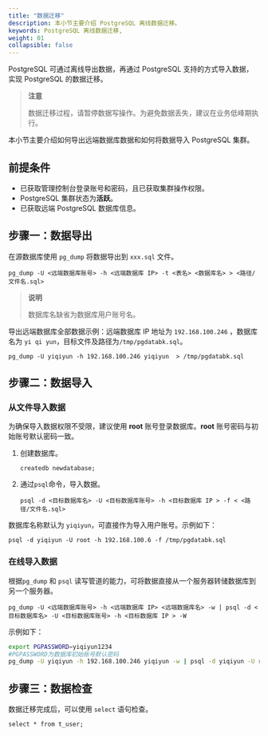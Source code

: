 ```yaml
---
title: "数据迁移"
description: 本小节主要介绍 PostgreSQL 离线数据迁移。 
keywords: PostgreSQL 离线数据迁移,
weight: 01
collapsible: false
---
```



PostgreSQL 可通过离线导出数据，再通过 PostgreSQL 支持的方式导入数据，实现 PostgreSQL 的数据迁移。

> **注意**
> 
> 数据迁移过程，请暂停数据写操作。为避免数据丢失，建议在业务低峰期执行。

本小节主要介绍如何导出远端数据库数据和如何将数据导入 PostgreSQL 集群。

## 前提条件

- 已获取管理控制台登录账号和密码，且已获取集群操作权限。
- PostgreSQL 集群状态为**活跃**。
- 已获取远端 PostgreSQL 数据库信息。

## 步骤一：数据导出

在源数据库使用 `pg_dump` 将数据导出到 `xxx.sql` 文件。

```shell
pg_dump -U <远端数据库账号> -h <远端数据库 IP> -t <表名> <数据库名> > <路径/文件名.sql>
```
> **说明**
> 
> 数据库名缺省为数据库用户账号名。

导出远端数据库全部数据示例：远端数据库 IP 地址为 `192.168.100.246` ，数据库名为 `yi qi yun`，目标文件及路径为`/tmp/pgdatabk.sql`。

```shell
pg_dump -U yiqiyun -h 192.168.100.246 yiqiyun  > /tmp/pgdatabk.sql
```

## 步骤二：数据导入

### 从文件导入数据

为确保导入数据权限不受限，建议使用 **root** 账号登录数据库。**root** 账号密码与初始账号默认密码一致。  

1. 创建数据库。

   `createdb newdatabase;`

2. 通过`psql`命令，导入数据。

   ```shell
   psql -d <目标数据库名> -U <目标数据库账号> -h <目标数据库 IP > -f < <路径/文件名.sql>
   ```

数据库名称默认为 `yiqiyun`，可直接作为导入用户账号。示例如下：

```shell
psql -d yiqiyun -U root -h 192.168.100.6 -f /tmp/pgdatabk.sql
```

### 在线导入数据

根据`pg_dump` 和 `psql` 读写管道的能力，可将数据直接从一个服务器转储数据库到另一个服务器。
  
```shell
pg_dump -U <远端数据库账号> -h <远端数据库 IP> <远端数据库名> -w | psql -d <目标数据库名> -U <目标数据库账号> -h <目标数据库 IP > -W
```

示例如下：

```bash
export PGPASSWORD=yiqiyun1234
#PGPASSWORD为数据库初始账号默认密码
pg_dump -U yiqiyun -h 192.168.100.246 yiqiyun -w | psql -d yiqiyun -U root -h 192.168.100.6 -W
```

## 步骤三：数据检查

数据迁移完成后，可以使用 `select` 语句检查。

`select * from t_user; `

